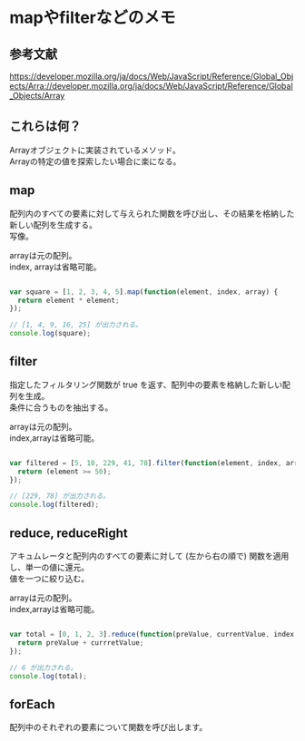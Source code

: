 # mapやfilterなどのメモ

## 参考文献
https://developer.mozilla.org/ja/docs/Web/JavaScript/Reference/Global_Objects/Arra://developer.mozilla.org/ja/docs/Web/JavaScript/Reference/Global_Objects/Array

## これらは何？
Arrayオブジェクトに実装されているメソッド。  
Arrayの特定の値を探索したい場合に楽になる。  

## map
配列内のすべての要素に対して与えられた関数を呼び出し、その結果を格納した新しい配列を生成する。  
写像。  
  
arrayは元の配列。  
index, arrayは省略可能。  

```javascript

var square = [1, 2, 3, 4, 5].map(function(element, index, array) {
  return element * element;
});

// [1, 4, 9, 16, 25] が出力される。
console.log(square);

```

## filter
指定したフィルタリング関数が true を返す、配列中の要素を格納した新しい配列を生成。  
条件に合うものを抽出する。  

arrayは元の配列。  
index,arrayは省略可能。  

```javascript

var filtered = [5, 10, 229, 41, 78].filter(function(element, index, array) {
  return (element >= 50);
});

// [229, 78] が出力される。
console.log(filtered);

```

## reduce, reduceRight
アキュムレータと配列内のすべての要素に対して (左から右の順で) 関数を適用し、単一の値に還元。  
値を一つに絞り込む。  

arrayは元の配列。  
index,arrayは省略可能。  
```javascript

var total = [0, 1, 2, 3].reduce(function(preValue, currentValue, index, array) {
  return preValue + currretValue;
});

// 6 が出力される。
console.log(total);

```

## forEach
配列中のそれぞれの要素について関数を呼び出します。  

```javascript



```
